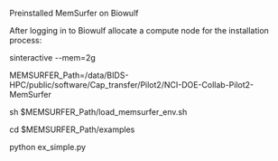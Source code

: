 Preinstalled MemSurfer on Biowulf

After logging in to Biowulf allocate a compute node for the installation process:

sinteractive --mem=2g

MEMSURFER_Path=/data/BIDS-HPC/public/software/Cap_transfer/Pilot2/NCI-DOE-Collab-Pilot2-MemSurfer

sh $MEMSURFER_Path/load_memsurfer_env.sh

cd $MEMSURFER_Path/examples

python ex_simple.py
